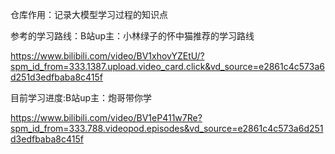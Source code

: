 仓库作用：记录大模型学习过程的知识点

参考的学习路线：B站up主：小林绿子的怀中猫推荐的学习路线

https://www.bilibili.com/video/BV1xhovYZEtU/?spm_id_from=333.1387.upload.video_card.click&vd_source=e2861c4c573a6d251d3edfbaba8c415f

目前学习进度:B站up主：炮哥带你学

https://www.bilibili.com/video/BV1eP411w7Re?spm_id_from=333.788.videopod.episodes&vd_source=e2861c4c573a6d251d3edfbaba8c415f
